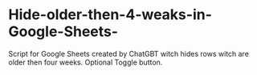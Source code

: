 # Hide-older-then-4-weaks-in-Google-Sheets-
Script for Google Sheets created by ChatGBT witch hides rows witch are older then four weeks. Optional Toggle button.
